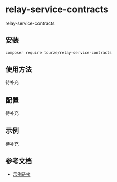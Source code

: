 # relay-service-contracts

relay-service-contracts

## 安装

```bash
composer require tourze/relay-service-contracts
```

## 使用方法

待补充

## 配置

待补充

## 示例

待补充

## 参考文档

- [示例链接](https://example.com)
